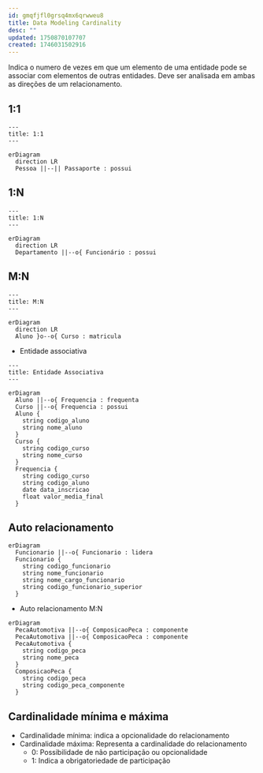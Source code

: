 ```yaml
---
id: gmqfjfl0grsq4mx6qrwweu8
title: Data Modeling Cardinality
desc: ""
updated: 1750870107707
created: 1746031502916
---
```


Indica o numero de vezes em que um elemento de uma entidade pode se associar com elementos de outras entidades. Deve ser analisada em ambas as direções de um relacionamento.

## 1:1

```mermaid
---
title: 1:1
---

erDiagram
  direction LR
  Pessoa ||--|| Passaporte : possui
```

## 1:N

```mermaid
---
title: 1:N
---

erDiagram
  direction LR
  Departamento ||--o{ Funcionário : possui
```

## M:N

```mermaid
---
title: M:N
---

erDiagram
  direction LR
  Aluno }o--o{ Curso : matricula
```

- Entidade associativa

```mermaid
---
title: Entidade Associativa
---

erDiagram
  Aluno ||--o{ Frequencia : frequenta
  Curso ||--o{ Frequencia : possui
  Aluno {
    string codigo_aluno
    string nome_aluno
  }
  Curso {
    string codigo_curso
    string nome_curso
  }
  Frequencia {
    string codigo_curso
    string codigo_aluno
    date data_inscricao
    float valor_media_final
  }
```

## Auto relacionamento

```mermaid
erDiagram
  Funcionario ||--o{ Funcionario : lidera
  Funcionario {
    string codigo_funcionario
    string nome_funcionario
    string nome_cargo_funcionario
    string codigo_funcionario_superior
  }
```

- Auto relacionamento M:N

```mermaid
erDiagram
  PecaAutomotiva ||--o{ ComposicaoPeca : componente
  PecaAutomotiva ||--o{ ComposicaoPeca : componente
  PecaAutomotiva {
    string codigo_peca
    string nome_peca
  }
  ComposicaoPeca {
    string codigo_peca
    string codigo_peca_componente
  }
```

## Cardinalidade mínima e máxima

- Cardinalidade mínima: indica a opcionalidade do relacionamento
- Cardinalidade máxima: Representa a cardinalidade do relacionamento
  - 0: Possibilidade de não participação ou opcionalidade
  - 1: Indica a obrigatoriedade de participação
